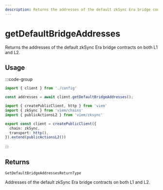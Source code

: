 ```yaml
---
description: Returns the addresses of the default zkSync Era bridge contracts on both L1 and L2.
---
```


# getDefaultBridgeAddresses

Returns the addresses of the default zkSync Era bridge contracts on both L1 and L2.

## Usage

:::code-group

```ts [example.ts]
import { client } from './config'

const addresses = await client.getDefaultBridgeAddresses();
```

```ts [config.ts]
import { createPublicClient, http } from 'viem'
import { zkSync } from 'viem/chains'
import { publicActionsL2 } from 'viem/zksync'

export const client = createPublicClient({
  chain: zkSync,
  transport: http(),
}).extend(publicActionsL2())
```
:::

## Returns 

`GetDefaultBridgeAddressesReturnType`

Addresses of the default zkSync Era bridge contracts on both L1 and L2.
